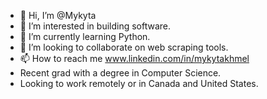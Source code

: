 - 👋 Hi, I’m @Mykyta
- 👀 I’m interested in building software.
- 🌱 I’m currently learning Python.
- 💞️ I’m looking to collaborate on web scraping tools.
- 📫 How to reach me www.linkedin.com/in/mykytakhmel
- Recent grad with a degree in Computer Science.
- Looking to work remotely or in Canada and United States.

<!---
MykytaKhmel/MykytaKhmel is a ✨ special ✨ repository because its `README.md` (this file) appears on your GitHub profile.
You can click the Preview link to take a look at your changes.
--->
